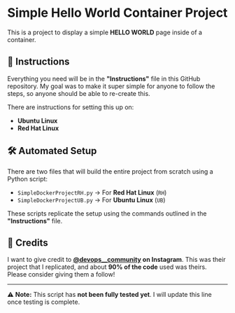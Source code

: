 # Simple Hello World Container Project

This is a project to display a simple **HELLO WORLD** page inside of a container.

## 📌 Instructions
Everything you need will be in the **"Instructions"** file in this GitHub repository. My goal was to make it super simple for anyone to follow the steps, so anyone should be able to re-create this.

There are instructions for setting this up on:
- **Ubuntu Linux**
- **Red Hat Linux**

## 🛠 Automated Setup
There are two files that will build the entire project from scratch using a Python script:
- `SimpleDockerProjectRH.py` → For **Red Hat Linux** (`RH`)
- `SimpleDockerProjectUB.py` → For **Ubuntu Linux** (`UB`)

These scripts replicate the setup using the commands outlined in the **"Instructions"** file.

## 🤝 Credits
I want to give credit to **[@devops__community](https://instagram.com/devops__community) on Instagram**. This was their project that I replicated, and about **90% of the code** used was theirs. Please consider giving them a follow!

---

⚠ **Note:** This script has **not been fully tested yet**. I will update this line once testing is complete.
